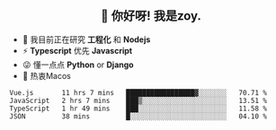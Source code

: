 <h2 align="center">👋 你好呀! 我是zoy.</h2>

- 🌱 我目前正在研究 **工程化** 和 **Nodejs**
- ⚡ **Typescript** 优先 **Javascript**
- 😜 懂一点点 **Python** or **Django**
- 🚀 热衷Macos





<!--
**l-zoy/l-zoy** is a ✨ _special_ ✨ repository because its `README.md` (this file) appears on your GitHub profile.

Here are some ideas to get you started:

- 🔭 I’m currently working on ...
- 🌱 I’m currently learning ...
- 👯 I’m looking to collaborate on ...
- 🤔 I’m looking for help with ...
- 💬 Ask me about ...
- 📫 How to reach me: ...
- 😄 Pronouns: ...
- ⚡ Fun fact: ...
-->

<!--START_SECTION:waka-->
```text
Vue.js       11 hrs 7 mins   █████████████████▓░░░░░░░   70.71 % 
JavaScript   2 hrs 7 mins    ███▒░░░░░░░░░░░░░░░░░░░░░   13.51 % 
TypeScript   1 hr 49 mins    ███░░░░░░░░░░░░░░░░░░░░░░   11.58 % 
JSON         38 mins         █░░░░░░░░░░░░░░░░░░░░░░░░   04.10 % 
```
<!--END_SECTION:waka-->
